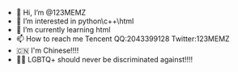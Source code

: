 - 👋 Hi, I’m @123MEMZ
- 👀 I’m interested in python\c++\html
- 🌱 I’m currently learning html
- 📫 How to reach me Tencent QQ:2043399128 Twitter:123MEMZ
- 🇨🇳 I'm Chinese!!!!
- 🏳️‍🌈 LGBTQ+ should never be discriminated against!!!!
<!---
123MEMZ/123MEMZ is a ✨ special ✨ repository because its `README.md` (this file) appears on your GitHub profile.
You can click the Preview link to take a look at your changes.
--->
